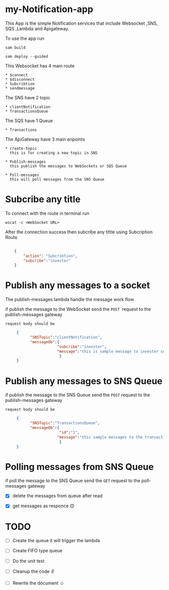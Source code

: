# my-Notification-app

This App is the simple Notification services that include Websocket ,SNS, SQS ,Lambda and Apigateway. 

To use the app
run

    sam build

    sam deploy --guided

This Websocket has 4 main route

    * $connect
    * $disconnect
    * Subcribtion
    * sendmessage

The SNS have 2 topic
    
    * clientNotification
    * TransactionsQueue

The SQS have 1 Queue 

    * Transactions

The ApiGateway have 3 main enpoints

    * create-topic 
      this is for creating a new topic in SNS

    * Publish-messages
      this publish the messages to WebSockets or SQS Queue

    * Poll-messages 
      this will poll messages from the SNS Queue

#   Subcribe any title


To connect with the route in terminal run 
    
    wscat -c <WebSocket URL>

After the connection success then subcribe any tittle using Subcription Route
```Json
    
    {
        "action": "Subcribtion",
        "subcribe":"invester"
    }

```

#  Publish any messages to a socket

   The publish-messages lambda handle the message work flow

   if publish the message to the WebSocket
   send the `POST `request to the publish-messages gateway
    
    request body should be

 ```json
      {
            "SNSTopic":"clientNotification",
            "messageOb":{
                        "subcribe":"invester",
                        "message":"this is sample message to invester subcribers"
                         }
      }

 ```
#  Publish any messages to SNS Queue
   if publish the message to the SNS Queue
   send the `POST` request to the publish-messages gateway
    
    request body should be

 ```json
      {
            "SNSTopic":"TransactionsQueue",
            "messageOb":{
                         "id":"1",
                        "message":"this sample messages to the transaction Queue"
                         }
      }

 ```

#  Polling messages from SNS Queue
   if poll the message to the SNS Queue
   send the `GET` request to the poll-messages gateway

   - [x] delete the messages from queue after read
   - [x] get messages as responce  :blush:


# TODO 

   - [ ] Create the queue it will trigger the lambda
   - [ ] Create FIFO type queue
   - [ ] Do the unit test
   - [ ] Cleanup the code  :v:
   - [ ] Rewrite the document  :relaxed:






   